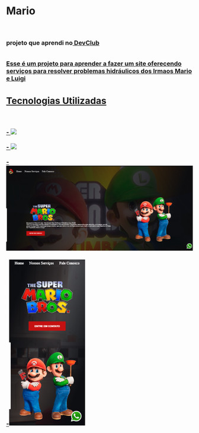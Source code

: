 <h1>Mario</h1>
<br>
<h3>projeto que aprendi no<a href="https//rodolfomori.com.br/devclub"> DevClub</a</h3>
<br>
<br>
<p>Esse é um projeto para aprender a fazer um site oferecendo serviços para resolver problemas hidráulicos dos Irmaos Mario e Luigi </p>
<h2>Tecnologias Utilizadas</h2>
<br>
<br>
- <img src="https://img.shields.io/badge/HTML5-E34F26?style=for-the-badge&logo=html5&logoColor=white">
<br>
<br>
- <img src="https://img.shields.io/badge/CSS3-1572B6?style=for-the-badge&logo=css3&logoColor=white">
<br>
<br>
- <img src="https://github.com/luchs8/mario/blob/main/img/MarioDesktop.png" />
<br>
<br>
-<img src="https://github.com/luchs8/mario/blob/main/img/MarioMobile.png"/>
